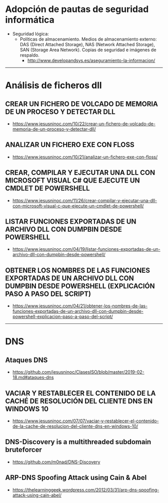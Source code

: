 # Adopción de pautas de seguridad informática
- Seguridad lógica:
  - Políticas de almacenamiento. Medios de almacenamiento externo: DAS (Direct Attached Storage), NAS (Network Attached Storage), SAN (Storage Area Network). Copias de seguridad e imágenes de respaldo.
    - http://www.developandsys.es/aseguramiento-la-informacion/

------------------

# Análisis de ficheros dll
## CREAR UN FICHERO DE VOLCADO DE MEMORIA DE UN PROCESO Y DETECTAR DLL
* https://www.jesusninoc.com/10/22/crear-un-fichero-de-volcado-de-memoria-de-un-proceso-y-detectar-dll/
## ANALIZAR UN FICHERO EXE CON FLOSS
* https://www.jesusninoc.com/10/21/analizar-un-fichero-exe-con-floss/
## CREAR, COMPILAR Y EJECUTAR UNA DLL CON MICROSOFT VISUAL C# QUE EJECUTE UN CMDLET DE POWERSHELL
* https://www.jesusninoc.com/11/26/crear-compilar-y-ejecutar-una-dll-con-microsoft-visual-c-que-ejecute-un-cmdlet-de-powershell/
## LISTAR FUNCIONES EXPORTADAS DE UN ARCHIVO DLL CON DUMPBIN DESDE POWERSHELL
* https://www.jesusninoc.com/04/19/listar-funciones-exportadas-de-un-archivo-dll-con-dumpbin-desde-powershell/
## OBTENER LOS NOMBRES DE LAS FUNCIONES EXPORTADAS DE UN ARCHIVO DLL CON DUMPBIN DESDE POWERSHELL (EXPLICACIÓN PASO A PASO DEL SCRIPT)
* https://www.jesusninoc.com/04/21/obtener-los-nombres-de-las-funciones-exportadas-de-un-archivo-dll-con-dumpbin-desde-powershell-explicacion-paso-a-paso-del-script/

------------------

# DNS
## Ataques DNS
* https://github.com/jesusninoc/ClasesISO/blob/master/2019-02-18.md#ataques-dns

## VACIAR Y RESTABLECER EL CONTENIDO DE LA CACHÉ DE RESOLUCIÓN DEL CLIENTE DNS EN WINDOWS 10
* https://www.jesusninoc.com/07/07/vaciar-y-restablecer-el-contenido-de-la-cache-de-resolucion-del-cliente-dns-en-windows-10/

## DNS-Discovery is a multithreaded subdomain bruteforcer
* https://github.com/m0nad/DNS-Discovery

## ARP-DNS Spoofing Attack using Cain & Abel
* https://thelearninggeek.wordpress.com/2012/03/31/arp-dns-spoofing-attack-using-cain-abel/
